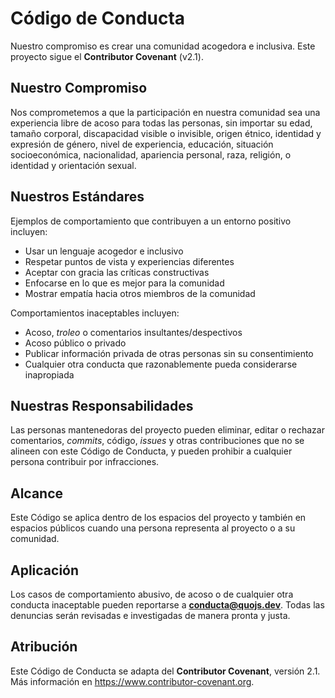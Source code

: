 # Código de Conducta

Nuestro compromiso es crear una comunidad acogedora e inclusiva. Este proyecto sigue el **Contributor Covenant** (v2.1).

## Nuestro Compromiso

Nos comprometemos a que la participación en nuestra comunidad sea una experiencia libre de acoso para todas las personas, sin importar su edad, tamaño corporal, discapacidad visible o invisible, origen étnico, identidad y expresión de género, nivel de experiencia, educación, situación socioeconómica, nacionalidad, apariencia personal, raza, religión, o identidad y orientación sexual.

## Nuestros Estándares

Ejemplos de comportamiento que contribuyen a un entorno positivo incluyen:
- Usar un lenguaje acogedor e inclusivo
- Respetar puntos de vista y experiencias diferentes
- Aceptar con gracia las críticas constructivas
- Enfocarse en lo que es mejor para la comunidad
- Mostrar empatía hacia otros miembros de la comunidad

Comportamientos inaceptables incluyen:
- Acoso, *troleo* o comentarios insultantes/despectivos
- Acoso público o privado
- Publicar información privada de otras personas sin su consentimiento
- Cualquier otra conducta que razonablemente pueda considerarse inapropiada

## Nuestras Responsabilidades

Las personas mantenedoras del proyecto pueden eliminar, editar o rechazar comentarios, *commits*, código, *issues* y otras contribuciones que no se alineen con este Código de Conducta, y pueden prohibir a cualquier persona contribuir por infracciones.

## Alcance

Este Código se aplica dentro de los espacios del proyecto y también en espacios públicos cuando una persona representa al proyecto o a su comunidad.

## Aplicación

Los casos de comportamiento abusivo, de acoso o de cualquier otra conducta inaceptable pueden reportarse a **[conducta@quojs.dev](mailto:conducta@quojs.dev)**. Todas las denuncias serán revisadas e investigadas de manera pronta y justa.

## Atribución

Este Código de Conducta se adapta del **Contributor Covenant**, versión 2.1. Más información en <https://www.contributor-covenant.org>.
